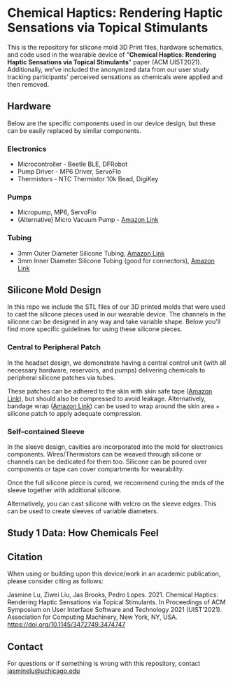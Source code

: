 # Chemical Haptics: Rendering Haptic Sensations via Topical Stimulants

This is the repository for silicone mold 3D Print files, hardware schematics, and code used in the wearable device of "**Chemical Haptics: Rendering Haptic Sensations via Topical Stimulants**" paper (ACM UIST2021). Additionally, we've included the anonymized data from our user study tracking participants' perceived sensations as chemicals were applied and then removed.

## Hardware

Below are the specific components used in our device design, but these can be easily replaced by similar components.

### Electronics

* Microcontroller - Beetle BLE, DFRobot
* Pump Driver - MP6 Driver, ServoFlo
* Thermistors -  NTC Thermistor 10k Bead, DigiKey

### Pumps

* Micropump, MP6, ServoFlo
* (Alternative) Micro Vacuum Pump - [Amazon Link](https://www.amazon.com/Artshu-Vacuum-Negative-Pressure-Cupping/dp/B08JP94FQ7)

### Tubing

* 3mm Outer Diameter Silicone Tubing, [Amazon Link](https://www.amazon.com/Quickun-Silicone-Brewing-Kegerator-Aquaponics/dp/B091T4C1Q8)
* 3mm Inner Diameter Silicone Tubing (good for connectors), [Amazon Link](https://www.amazon.com/Feelers-High-Strength-Silicone-Silicon-Winemaking/dp/B096M2TL23)

## Silicone Mold Design

In this repo we include the STL files of our 3D printed molds that were used to cast the silicone pieces used in our wearable device. The channels in the silicone can be designed in any way and take variable shape. Below you'll find more specific guidelines for using these silicone pieces.

### Central to Peripheral Patch

In the headset design, we demonstrate having a central control unit (with all necessary hardware, reservoirs, and pumps) delivering chemicals to peripheral silicone patches via tubes.

These patches can be adhered to the skin with skin safe tape ([Amazon Link](https://www.amazon.com/Aftercare-Waterproof-Protection-Tape%EF%BC%8CWound-Resistant/dp/B096B464TX/)), but should also be compressed to avoid leakage. Alternatively, bandage wrap ([Amazon Link](https://www.amazon.com/dp/B08YNHSMWZ/))  can be used to wrap around the skin area + silicone patch to apply adequate compression. 

### Self-contained Sleeve

In the sleeve design, cavities are incorporated into the mold for electronics components. Wires/Thermistors can be weaved through silicone or channels can be dedicated for them too. Silicone can be poured over components or tape can cover compartments for wearability. 

Once the full silicone piece is cured, we recommend curing the ends of the sleeve together with additional silicone.

Alternatively, you can cast silicone with velcro on the sleeve edges. This can be used to create sleeves of variable diameters.

## Study 1 Data: How Chemicals Feel



## Citation

When using or building upon this device/work in an academic publication, please consider citing as follows:

Jasmine Lu, Ziwei Liu, Jas Brooks, Pedro Lopes. 2021. Chemical Haptics: Rendering Haptic Sensations via Topical Stimulants. In Proceedings of ACM Symposium on User Interface Software and Technology 2021 (UIST’2021). Association for Computing Machinery, New York, NY, USA. https://doi.org/10.1145/3472749.3474747

## Contact
For questions or if something is wrong with this repository, contact jasminelu@uchicago.edu
